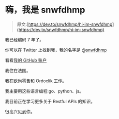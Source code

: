 # 嗨，我是 snwfdhmp

> 原文:[https://dev.to/snwfdhmp/hi-im-snwfdhmp](https://dev.to/snwfdhmp/hi-im-snwfdhmp)

我已经编码 7 年了。

你可以在 Twitter 上找到我，我的名字是 [@snwfdhmp](https://twitter.com/snwfdhmp)

看看[我的 GitHub 账户](https://github.com/snwfdhmp)

我住在法国。

我在欧尚零售和 Ordoclik 工作。

我主要用这些语言编程:go、python、js。

我目前正在学习更多关于 Restful APIs 的知识。

很高兴见到你。